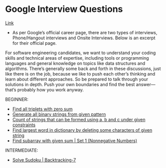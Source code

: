 # Google Interview Questions

[Link](https://www.geeksforgeeks.org/google-interview-questions/)

- As per Google’s official career page, there are two types of interviews, Phone/Hangout interviews and Onsite Interviews. Below is an excerpt for their official page.

For software engineering candidates, we want to understand your coding skills and technical areas of expertise, including tools or programming languages and general knowledge on topics like data structures and algorithms. There’s generally some back and forth in these discussions, just like there is on the job, because we like to push each other’s thinking and learn about different approaches. So be prepared to talk through your solutions in depth. Push your own boundaries and find the best answer—that’s probably how you work anyway.

BEGINNER:

- [Find all triplets with zero sum](./Beginner/Q1/q1.md)
- [Generate all binary strings from given pattern](./Beginner/Q2/q2.md)
- [Count of strings that can be formed using a, b and c under given constraints](./Beginner/Q3/q3.md)
- [Find largest word in dictionary by deleting some characters of given string](./Beginner/Q4/q4.md)
- [Find subarray with given sum | Set 1 (Nonnegative Numbers)](./Beginner/Q5/q5.md)

INTERMEDIATE:

- [Solve Sudoku | Backtracking-7](./Intermediate/Q1/q1.md)

